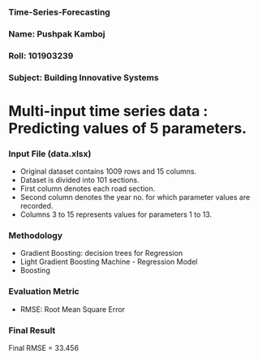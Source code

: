 ### Time-Series-Forecasting

### Name: Pushpak Kamboj

### Roll: 101903239

### Subject: Building Innovative Systems

# Multi-input time series data : Predicting values of 5 parameters.

### Input File (data.xlsx)

-   Original dataset contains 1009 rows and 15 columns.
-   Dataset is divided into 101 sections.
-   First column denotes each road section.
-   Second column denotes the year no. for which parameter values are recorded.
-   Columns 3 to 15 represents values for parameters 1 to 13.

### Methodology

-   Gradient Boosting: decision trees for Regression
-   Light Gradient Boosting Machine - Regression Model
-   Boosting

### Evaluation Metric

-   RMSE: Root Mean Square Error

### Final Result

Final RMSE = 33.456
